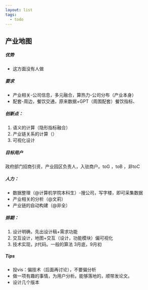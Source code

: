 ```yaml
---
layout: list
tags:
  - todo
---
```

## 产业地图
##### 优势
- 这方面没有人做


##### 要求
- 产业相关-公司信息，多元融合，算热力-公司分布（产业本身）
- 配套-周边，餐饮交通，原来数据+GPT（周围配套）餐饮指标、
	

##### 创新点：
1. 语义的计算（隐形指标融合）
2. 产业链关系的计算（）
3. 可视化设计

##### 目标用户
政府部门招商引资，产业园区负责人，入驻商户。toG ，toB ，非toC

##### 人力：
- 数据整理（@计算机学院本科生）-搜公司，写字楼，即可采集数据
- 产业相关的分析（@文莉）
- 产业链的自动构建（@非全）



##### 排期：
1. 设计明确，先出设计稿+需求功能
2. 交互设计，地图+交互（设计，功能模块）偏可视化
3. 技术实现，jt代码。一般的算法
3月底，9月初


##### Tips
- 投vis：偏技术（后面再讨论），不要偏分析
- 做一项有趣的事情，为用户分析。能够落地的，顺带发论文。
- 设计几个版本


